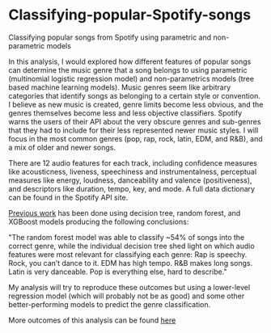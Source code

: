 # Classifying-popular-Spotify-songs
Classifying popular songs from Spotify using parametric and non-parametric models

In this analysis, I would explored how different features of popular songs can determine the music genre that a song belongs to using parametric (multinomial logistic regression model) and non-parametrics models (tree based machine learning models). 
Music genres seem like arbitrary categories that identify songs as belonging to a certain style or convention. I believe as new music is created, genre limits become less obvious, and the genres themselves become less and less objective classifiers. Spotify warns the users of their API about the very obscure genres and sub-genres that they had to include for their less represented newer music styles.
I will focus in the most common genres (pop, rap, rock, latin, EDM, and R&B), and a mix of older and newer songs.

There are 12 audio features for each track, including confidence measures like acousticness, liveness, speechiness and instrumentalness, perceptual measures like energy, loudness, danceability and valence (positiveness), and descriptors like duration, tempo, key, and mode. A full data dictionary can be found in the Spotify API site.

[Previous work](https://www.kaylinpavlik.com/classifying-songs-genres/) has been done using decision tree, random forest, and XGBoost models producing the following conclusions:

"The random forest model was able to classify ~54% of songs into the correct genre, while the individual decision tree shed light on which audio features were most relevant for classifying each genre:
Rap is speechy. Rock, you can’t dance to it. EDM has high tempo. R&B makes long songs. Latin is very danceable. Pop is everything else, hard to describe."


My analysis will try to reproduce these outcomes but using a lower-level regression model (which will probably not be as good) and some other better-performing models to predict the genre classification.

More outcomes of this analysis can be found [here](https://github.com/clarissaache/Classifying-popular-Spotify-songs/blob/main/finalprojectIDS702.pdf)
